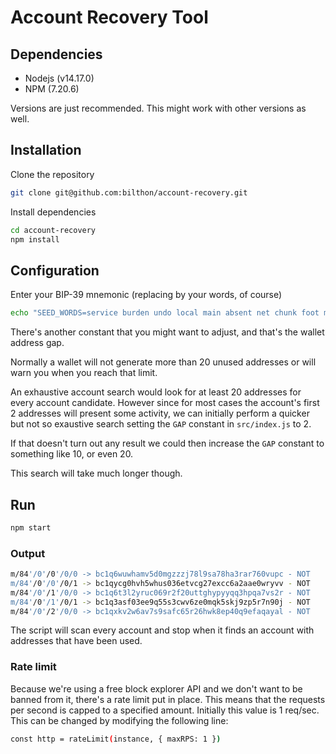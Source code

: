 # Account Recovery Tool

## Dependencies
- Nodejs (v14.17.0)
- NPM (7.20.6)

Versions are just recommended. This might work with other versions as well.

## Installation
Clone the repository
```bash
git clone git@github.com:bilthon/account-recovery.git
```
Install dependencies
```bash
cd account-recovery
npm install
```

## Configuration
Enter your BIP-39 mnemonic (replacing by your words, of course)
```bash
echo "SEED_WORDS=service burden undo local main absent net chunk foot multiply birth sail" > .env
```

There's another constant that you might want to adjust, and that's the wallet address gap.

Normally a wallet will not generate more than 20 unused addresses or will warn you when you reach that limit.

An exhaustive account search would look for at least 20 addresses for every account candidate. However since for most cases the account's first 2 addresses will present some activity, we can initially perform a quicker but not so exaustive search setting the `GAP` constant in `src/index.js` to 2.

If that doesn't turn out any result we could then increase the `GAP` constant to something like 10, or even 20.

This search will take much longer though.

## Run
```bash
npm start
```

### Output
```bash
m/84'/0'/0'/0/0 -> bc1q6wuwhamv5d0mgzzzj78l9sa78ha3rar760vupc - NOT
m/84'/0'/0'/0/1 -> bc1qycg0hvh5whus036etvcg27excc6a2aae0wryvv - NOT
m/84'/0'/1'/0/0 -> bc1q6t3l2yruc069r2f20uttghypyyqq3hpqa7vs2r - NOT
m/84'/0'/1'/0/1 -> bc1q3asf03ee9q55s3cwv6ze0mqk5skj9zp5r7n90j - NOT
m/84'/0'/2'/0/0 -> bc1qxkv2w6av7s9safc65r26hwk8ep40q9efaqayal - NOT
```

The script will scan every account and stop when it finds an account with addresses that have been used.

### Rate limit
Because we're using a free block explorer API and we don't want to be banned from it, there's a rate limit put in place. This means that the requests per second is capped to a specified amount. Initially this value is 1 req/sec. This can be changed by modifying the following line:

```bash
const http = rateLimit(instance, { maxRPS: 1 })
```